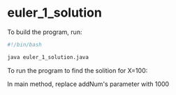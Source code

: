 # euler_1_solution
To build the program, run:

```bash
#!/bin/bash

java euler_1_solution.java
```

To run the program to find the solition for X=100: 

In main method, replace addNum's parameter with 1000
